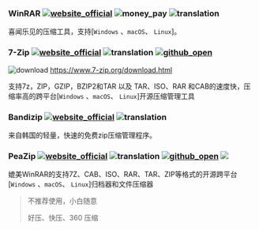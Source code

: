 ### WinRAR [![website_official](https://gitbook07.oss-cn-hangzhou.aliyuncs.com/website_official.svg)](https://www.rarlab.com/) ![money_pay](https://gitbook07.oss-cn-hangzhou.aliyuncs.com/money_pay.svg) ![translation](https://gitbook07.oss-cn-hangzhou.aliyuncs.com/translation.svg)

喜闻乐见的压缩工具，支持[`Windows` 、`macOS`、 `Linux`]。

### 7-Zip [![website_official](https://gitbook07.oss-cn-hangzhou.aliyuncs.com/website_official.svg)](http://www.7-zip.org/)  ![translation](https://gitbook07.oss-cn-hangzhou.aliyuncs.com/translation.svg) [![github_open](https://gitbook07.oss-cn-hangzhou.aliyuncs.com/github_open.svg)](https://sourceforge.net/projects/sevenzip/files/7-Zip/)

![download](https://gitbook07.oss-cn-hangzhou.aliyuncs.com/download.svg) https://www.7-zip.org/download.html

支持7z，ZIP，GZIP，BZIP2和TAR 以及 TAR、ISO、RAR 和CAB的速度快，压缩率高的跨平台[`Windows` 、`macOS`、 `Linux`]开源压缩管理工具

### Bandizip [![website_official](https://gitbook07.oss-cn-hangzhou.aliyuncs.com/website_official.svg)](https://www.bandisoft.com/bandizip/) ![translation](https://gitbook07.oss-cn-hangzhou.aliyuncs.com/translation.svg)

来自韩国的轻量，快速的免费zip压缩管理程序。

### PeaZip [![website_official](https://gitbook07.oss-cn-hangzhou.aliyuncs.com/website_official.svg)](http://www.peazip.org/) ![translation](https://gitbook07.oss-cn-hangzhou.aliyuncs.com/translation.svg) [![github_open](https://gitbook07.oss-cn-hangzhou.aliyuncs.com/github_open.svg)](https://github.com/giorgiotani/PeaZip/releases/) ![](https://img.shields.io/badge/Version-7.0.0-ff55bb.svg)

媲美WinRAR的支持7Z、CAB、ISO、RAR、TAR、ZIP等格式的开源跨平台[`Windows` 、`macOS`、 `Linux`]归档器和文件压缩器



> 不推荐使用，小白随意
>
> 好压、快压、360 压缩